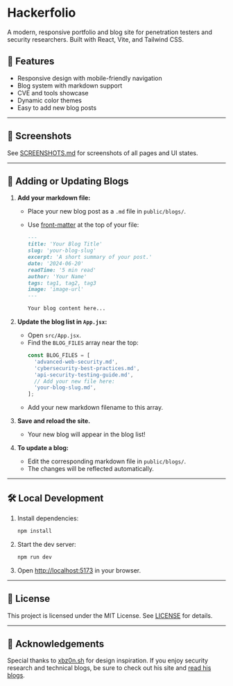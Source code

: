# Hackerfolio

A modern, responsive portfolio and blog site for penetration testers and security researchers. Built with React, Vite, and Tailwind CSS.

## 🚀 Features

- Responsive design with mobile-friendly navigation
- Blog system with markdown support
- CVE and tools showcase
- Dynamic color themes
- Easy to add new blog posts

---

## 📸 Screenshots

See [SCREENSHOTS.md](./SCREENSHOTS.md) for screenshots of all pages and UI states.

---

## 📝 Adding or Updating Blogs

1. **Add your markdown file:**

   - Place your new blog post as a `.md` file in `public/blogs/`.
   - Use [front-matter](https://github.com/jxson/front-matter) at the top of your file:

     ```markdown
     ---
     title: 'Your Blog Title'
     slug: 'your-blog-slug'
     excerpt: 'A short summary of your post.'
     date: '2024-06-20'
     readTime: '5 min read'
     author: 'Your Name'
     tags: tag1, tag2, tag3
     image: 'image-url'
     ---

     Your blog content here...
     ```

2. **Update the blog list in `App.jsx`:**

   - Open `src/App.jsx`.
   - Find the `BLOG_FILES` array near the top:
     ```js
     const BLOG_FILES = [
       'advanced-web-security.md',
       'cybersecurity-best-practices.md',
       'api-security-testing-guide.md',
       // Add your new file here:
       'your-blog-slug.md',
     ];
     ```
   - Add your new markdown filename to this array.

3. **Save and reload the site.**

   - Your new blog will appear in the blog list!

4. **To update a blog:**
   - Edit the corresponding markdown file in `public/blogs/`.
   - The changes will be reflected automatically.

---

## 🛠️ Local Development

1. Install dependencies:
   ```bash
   npm install
   ```
2. Start the dev server:
   ```bash
   npm run dev
   ```
3. Open [http://localhost:5173](http://localhost:5173) in your browser.

---

## 📄 License

This project is licensed under the MIT License. See [LICENSE](LICENSE) for details.

---

## 🙏 Acknowledgements

Special thanks to [xbz0n.sh](https://xbz0n.sh/) for design inspiration. If you enjoy security research and technical blogs, be sure to check out his site and [read his blogs](https://xbz0n.sh/).
